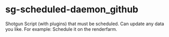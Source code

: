 # sg-scheduled-daemon_github
 Shotgun Script (with plugins) that must be scheduled. Can update any data you like. For example: Schedule it on the renderfarm.
